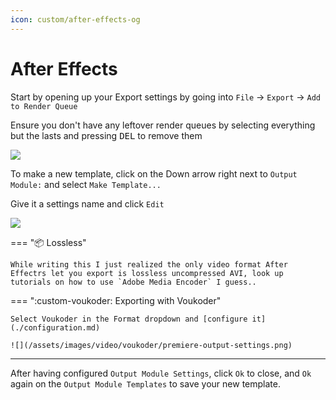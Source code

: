 ```yaml
---
icon: custom/after-effects-og
---
```

# After Effects

Start by opening up your Export settings by going into `File` -> `Export` -> `Add to Render Queue`

Ensure you don't have any leftover render queues by selecting everything but the lasts and pressing <kbd>DEL</kbd> to remove them

![](/assets/images/video/voukoder/ae-render-queue.png)

To make a new template, click on the Down arrow right next to `Output Module:` and select `Make Template...`

Give it a settings name and click `Edit`

![](/assets/images/video/voukoder/ae-make-template.png)

=== ":package: Lossless"

    While writing this I just realized the only video format After Effectrs let you export is lossless uncompressed AVI, look up tutorials on how to use `Adobe Media Encoder` I guess..

=== ":custom-voukoder: Exporting with Voukoder"

    Select Voukoder in the Format dropdown and [configure it](./configuration.md)
    
    ![](/assets/images/video/voukoder/premiere-output-settings.png)

<hr>

After having configured `Output Module Settings`, click `Ok` to close, and `Ok` again on the `Output Module Templates` to save your new template.